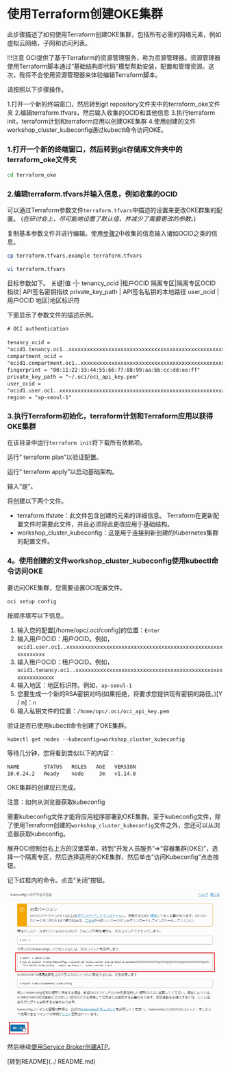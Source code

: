 使用Terraform创建OKE集群
=====

此步骤描述了如何使用Terraform创建OKE集群，包括所有必需的网络元素，例如虚拟云网络，子网和访问列表。

!!!注意
    OCI提供了基于Terraform的资源管理服务，称为资源管理器。资源管理器使用Terraform脚本通过“基础结构即代码”模型帮助安装，配置和管理资源。这次，我将不会使用资源管理器来体验编辑Terraform脚本。

请按照以下步骤操作。

1.打开一个新的终端窗口，然后转到git repository文件夹中的terraform_oke文件夹
2.编辑terraform.tfvars，然后输入收集的OCID和其他信息
3.执行terraform init，terraform计划和terraform应用以创建OKE集群
4.使用创建的文件workshop_cluster_kubeconfig通过kubectl命令访问OKE。

### 1.打开一个新的终端窗口，然后转到git存储库文件夹中的terraform_oke文件夹

```sh
cd terraform_oke
```

### 2.编辑terraform.tfvars并输入信息，例如收集的OCID

可以通过Terraform参数文件`terraform.tfvars`中描述的设置来更改OKE群集的配置。 (*在研讨会上，尽可能地设置了默认值，并减少了需要更改的参数。*)

复制基本参数文件并进行编辑。使用[步骤2](WorkshopGuide200GatherInformation.md)中收集的信息输入诸如OCID之类的信息。

```sh
cp terraform.tfvars.example terraform.tfvars
```
```sh
vi terraform.tfvars
```

目标参数如下。
关键|值
-|-
tenancy_ocid |租户OCID
隔离专区|隔离专区OCID
指纹| API签名密钥指纹
private_key_path | API签名私钥的本地路径
user_ocid |用户OCID
地区|地区标识符

下面显示了参数文件的描述示例。

```属性
# OCI authentication

tenancy_ocid = "ocid1.tenancy.oc1..xxxxxxxxxxxxxxxxxxxxxxxxxxxxxxxxxxxxxxxxxxxxxxxxxxxxxxxxxxxx"
compartment_ocid = "ocid1.compartment.oc1..xxxxxxxxxxxxxxxxxxxxxxxxxxxxxxxxxxxxxxxxxxxxxxxxxxxxxxxxxxxx"
fingerprint = "00:11:22:33:44:55:66:77:88:99:aa:bb:cc:dd:ee:ff"
private_key_path = "~/.oci/oci_api_key.pem"
user_ocid = "ocid1.user.oc1..xxxxxxxxxxxxxxxxxxxxxxxxxxxxxxxxxxxxxxxxxxxxxxxxxxxxxxxxxxxx"
region = "ap-seoul-1"
```

### 3.执行Terraform初始化，terraform计划和Terraform应用以获得OKE集群

在该目录中运行`terraform init`将下载所有依赖项。

运行“ terraform plan”以验证配置。

运行“ terraform apply”以启动基础架构。

输入“是”。

将创建以下两个文件。

+ terraform.tfstate：此文件包含创建的元素的详细信息。 Terraform在更新配置文件时需要此文件，并且必须将此更改应用于基础结构。
+ workshop_cluster_kubeconfig：这是用于连接到新创建的Kubernetes集群的配置文件。

### 4。使用创建的文件workshop_cluster_kubeconfig使用kubectl命令访问OKE

要访问OKE集群，您需要设置OCI配置文件。

```sh
oci setup config
```

按顺序填写以下信息。

1. 输入您的配置[/home/opc/.oci/config]的位置：`Enter`
2. 输入用户OCID：用户OCID。例如，`ocid1.user.oc1..xxxxxxxxxxxxxxxxxxxxxxxxxxxxxxxxxxxxxxxxxxxxxxxxxxxxxxxxxxxx`
3. 输入租户OCID：租户OCID。例如，`ocid1.tenancy.oc1..xxxxxxxxxxxxxxxxxxxxxxxxxxxxxxxxxxxxxxxxxxxxxxxxxxxxxxxxxxxx`
4. 输入地区：地区标识符。例如，`ap-seoul-1`
5. 您要生成一个新的RSA密钥对吗(如果拒绝，将要求您提供现有密钥的路径。)[Y / n]：`n`
6. 输入私钥文件的位置：`/home/opc/.oci/oci_api_key.pem`



验证是否已使用kubectl命令创建了OKE集群。

```
kubectl get nodes --kubeconfig=workshop_cluster_kubeconfig
```

等待几分钟，您将看到类似以下的内容：

```
NAME        STATUS   ROLES   AGE   VERSION
10.0.24.2   Ready    node     3m   v1.14.8
```

OKE集群的创建现已完成。

注意：如何从浏览器获取kubeconfig

需要kubeconfig文件才能将应用程序部署到OKE集群。至于kubeconfig文件，除了使用Terraform创建的`workshop_cluster_kubeconfig`文件之外，您还可以从浏览器获取kubeconfig。

展开OCI控制台右上方的汉堡菜单，转到“开发人员服务”⇒“容器集群(OKE)”，选择一个隔离专区，然后选择适用的OKE集群，然后单击“访问Kubeconfig”点击按钮。

记下红框内的命令。点击“关闭”按钮。

![](images/1220.jpg)

然后继续[使用Service Broker创建ATP](WorkshopGuide600ProvisionATPDatabase.md)。

[转到README](../ README.md)